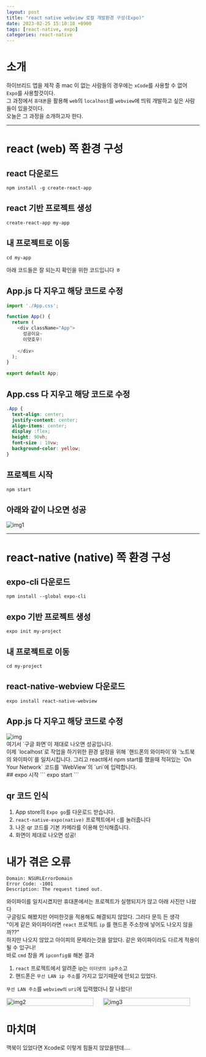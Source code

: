 ```yaml
---
layout: post
title: "react native webview 로컬 개발환경 구성(Expo)"
date: 2023-02-25 15:10:18 +0900
tags: [react-native, expo]
categories: react-native
---
```


# 소개
하이브리드 앱을 제작 중 mac 이 없는 사람들의 경우에는 `xCode`를 사용할 수 없어 `Expo`를 사용할것이다.<br/>
그 과정에서 `휴대폰`을 활용해 `web`의 `localhost`를 `webview`에 띄워 개발하고 싶은 사람들이 있을것이다.<br/>
오늘은 그 과정을 소개하고자 한다.

---

# react (web) 쪽 환경 구성
## react 다운로드
```
npm install -g create-react-app
```

## react 기반 프로젝트 생성
```
create-react-app my-app
```

## 내 프로젝트로 이동
```
cd my-app
```
아래 코드들은 잘 되는지 확인을 위한 코드입니다 ㅎ
## App.js 다 지우고 해당 코드로 수정 
``` javascript
import './App.css';

function App() {
  return (
    <div className="App">
      성공이요~
      이얏호우!
      
    </div>
  );
}

export default App;
```
## App.css 다 지우고 해당 코드로 수정
``` css
.App {
  text-align: center;
  justify-content: center;
  align-items: center;
  display :flex;
  height: 90vh;
  font-size : 10vw;
  background-color: yellow;
}
```
## 프로젝트 시작
```
npm start
```

## 아래와 같이 나오면 성공
<div>
    <img src=  'https://user-images.githubusercontent.com/44117975/221342835-e7a3f0ad-5f7b-4a87-9ea5-7de872385610.png' alt = 'img1'/>
</div>


---

# react-native (native) 쪽 환경 구성
## expo-cli 다운로드
```
npm install --global expo-cli
```

## expo 기반 프로젝트 생성
```
expo init my-project
```

## 내 프로젝트로 이동
```
cd my-project
```

## react-native-webview 다운로드
```
expo install react-native-webview
```

## App.js 다 지우고 해당 코드로 수정 
<div>
  <img src= 'https://user-images.githubusercontent.com/44117975/221343962-73c5d4ce-c112-4af4-8eed-81d374a72d4b.png' alt = 'img'/>
</div>
여기서 `구글 화면`이 제대로 나오면 성공입니다.<br/>
이제 `localhost`로 작업을 하기위한 환경 설정을 위해 `핸드폰의 와이파이`와 `노트북의 와이파이`를 일치시킵니다.
그리고 react에서 npm start를 했을때 적혀있는 `On Your Network` 코드를 `WebView`의 `uri`에 입력합니다.<br/>
## expo 시작
```
expo start
```

## qr 코드 인식
1. App store의 `Expo go`를 다운로드 받습니다. <br/>
2. `react-native-expo(native)` 프로젝트에서 `c`를 눌러줍니다 <br/>
3. 나온 qr 코드를 기본 카메라를 이용해 인식해줍니다.<br/>
4. 화면이 제대로 나오면 성공!<br/>

# 내가 겪은 오류
```
Domain: NSURLErrorDomain 
Error Code: -1001
Description: The request timed out.
```
와이파이를 일치시켰지만 휴대폰에서는 프로젝트가 실행되지가 않고 아래 사진만 나왔다<br/>
구글링도 해봤지만 어떠한것을 적용해도 해결되지 않았다. 그러다 문득 든 생각<br/>
"이게 같은 와이파이라면 `react` 프로젝트 `ip` 를 핸드폰 주소창에 넣어도 나오지 않을까??"<br/>
하지만 나오지 않았고 아이피의 문제라는것을 알았다. 같은 와이파이라도 다르게 적용이 될 수 있구나!<br/>
바로 `cmd` 창을 켜 `ipconfig를` 해본 결과<br/> 
1. `react` 프로젝트에서 알려준 ip는 `이더넷의 ip주소`고 <br/>
2. 핸드폰은 `무선 LAN ip 주소`를 가지고 있기때문에 안되고 있었다.<br/>

`무선 LAN 주소`를 `webview의` `uri`에 입력했더니 잘 나왔다!

<div style = 'display : flex'>
    <img style = 'width : 90%' src = 'https://user-images.githubusercontent.com/44117975/221343116-87cc4641-713c-45c0-a1da-91e34f113411.png' alt = 'img2'/>
    <img style = 'width : 90%' src ='https://user-images.githubusercontent.com/44117975/221343419-c659e8ed-41b5-4790-b560-b0b9f5ce7651.png' alt = 'img3'/>
</div>

# 마치며
맥북이 있었다면 Xcode로 이렇게 힘들지 않았을텐데....





